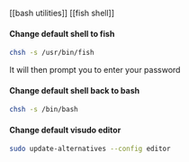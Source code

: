 [[bash utilities]]
[[fish shell]]

#### Change default shell to fish
```bash
chsh -s /usr/bin/fish
```
It will then prompt you to enter your password

#### Change default shell back to bash
```bash
chsh -s /bin/bash
```

#### Change default visudo editor
```bash
sudo update-alternatives --config editor
```